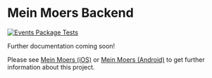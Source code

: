 # Mein Moers Backend

[![Events Package Tests](https://github.com/LambdaDigamma/mm-events/actions/workflows/run-tests.yml/badge.svg)](https://github.com/LambdaDigamma/mm-events/actions/workflows/run-tests.yml)



Further documentation coming soon!

Please see [Mein Moers (iOS)](https://github.com/LambdaDigamma/moers-ios) or [Mein Moers (Android)](https://github.com/LambdaDigamma/moers-android) to get further information about this project.
